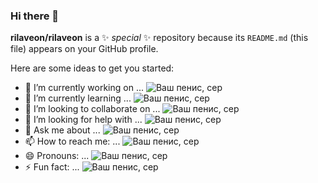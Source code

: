 ### Hi there 👋


**rilaveon/rilaveon** is a ✨ _special_ ✨ repository because its `README.md` (this file) appears on your GitHub profile.

Here are some ideas to get you started:

- 🔭 I’m currently working on ... ![Ваш пенис, сер](https://cdn.frankerfacez.com/d5/fd/d5fdde186d5907fffb18076d2debfed5.PNG)
- 🌱 I’m currently learning ... ![Ваш пенис, сер](https://cdn.betterttv.net/emote/5eb9936e813f921693557ee2/1x)
- 👯 I’m looking to collaborate on ... ![Ваш пенис, сер](https://cdn.frankerfacez.com/2e/b8/2eb8aa789f1e8bab2f5924cd2c95269c.PNG)
- 🤔 I’m looking for help with ... ![Ваш пенис, сер](https://cdn.frankerfacez.com/9e9630d8ad03cc842572e58d86f50a2a.PNG)
- 💬 Ask me about ... ![Ваш пенис, сер](https://cdn.frankerfacez.com/d5/fd/d5fdde186d5907fffb18076d2debfed5.PNG)
- 📫 How to reach me: ... ![Ваш пенис, сер](https://cdn.frankerfacez.com/d5/fd/d5fdde186d5907fffb18076d2debfed5.PNG)
- 😄 Pronouns: ... ![Ваш пенис, сер](https://cdn.frankerfacez.com/d5/fd/d5fdde186d5907fffb18076d2debfed5.PNG)
- ⚡ Fun fact: ... ![Ваш пенис, сер](https://cdn.betterttv.net/emote/5ee239c7924aa35e32a7a1ef/1x)

